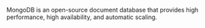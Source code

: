 MongoDB is an open-source document database that provides high performance, high availability, and automatic scaling.